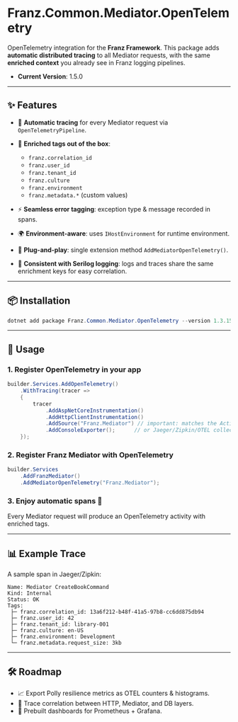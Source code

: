 ﻿# Franz.Common.Mediator.OpenTelemetry

OpenTelemetry integration for the **Franz Framework**.
This package adds **automatic distributed tracing** to all Mediator requests, with the same **enriched context** you already see in Franz logging pipelines.

- **Current Version**: 1.5.0

---

## ✨ Features

* 📡 **Automatic tracing** for every Mediator request via `OpenTelemetryPipeline`.
* 🪪 **Enriched tags out of the box**:

  * `franz.correlation_id`
  * `franz.user_id`
  * `franz.tenant_id`
  * `franz.culture`
  * `franz.environment`
  * `franz.metadata.*` (custom values)
* ⚡ **Seamless error tagging**: exception type & message recorded in spans.
* 🌍 **Environment-aware**: uses `IHostEnvironment` for runtime environment.
* 🔌 **Plug-and-play**: single extension method `AddMediatorOpenTelemetry()`.
* 🧩 **Consistent with Serilog logging**: logs and traces share the same enrichment keys for easy correlation.

---

## 📦 Installation

```powershell
dotnet add package Franz.Common.Mediator.OpenTelemetry --version 1.3.15
```

---

## 🚀 Usage

### 1. Register OpenTelemetry in your app

```csharp
builder.Services.AddOpenTelemetry()
    .WithTracing(tracer =>
    {
        tracer
            .AddAspNetCoreInstrumentation()
            .AddHttpClientInstrumentation()
            .AddSource("Franz.Mediator") // important: matches the ActivitySource
            .AddConsoleExporter();      // or Jaeger/Zipkin/OTEL collector
    });
```

### 2. Register Franz Mediator with OpenTelemetry

```csharp
builder.Services
    .AddFranzMediator()
    .AddMediatorOpenTelemetry("Franz.Mediator");
```

### 3. Enjoy automatic spans 🎉

Every Mediator request will produce an OpenTelemetry activity with enriched tags.

---

## 📊 Example Trace

A sample span in Jaeger/Zipkin:

```
Name: Mediator CreateBookCommand
Kind: Internal
Status: OK
Tags:
 ├─ franz.correlation_id: 13a6f212-b48f-41a5-97b8-cc6dd875db94
 ├─ franz.user_id: 42
 ├─ franz.tenant_id: library-001
 ├─ franz.culture: en-US
 ├─ franz.environment: Development
 └─ franz.metadata.request_size: 3kb
```

---

## 🛠️ Roadmap

* 📈 Export Polly resilience metrics as OTEL counters & histograms.
* 🔎 Trace correlation between HTTP, Mediator, and DB layers.
* 🧩 Prebuilt dashboards for Prometheus + Grafana.

